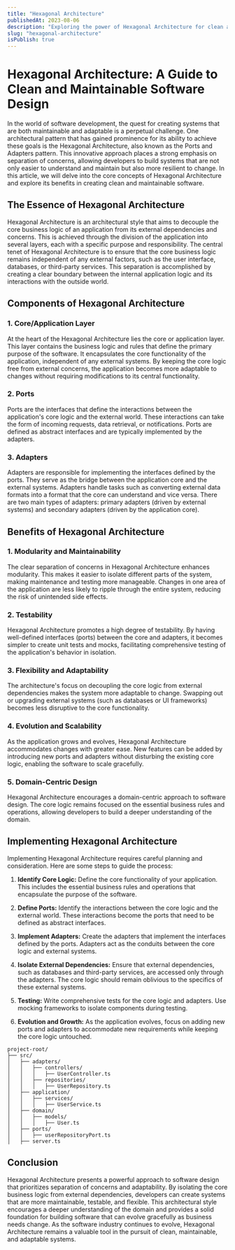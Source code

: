 ```yaml
---
title: "Hexagonal Architecture"
publishedAt: 2023-08-06
description: "Exploring the power of Hexagonal Architecture for clean and maintainable software design."
slug: "hexagonal-architecture"
isPublish: true
---
```


# Hexagonal Architecture: A Guide to Clean and Maintainable Software Design

In the world of software development, the quest for creating systems that are both maintainable and adaptable is a perpetual challenge. One architectural pattern that has gained prominence for its ability to achieve these goals is the Hexagonal Architecture, also known as the Ports and Adapters pattern. This innovative approach places a strong emphasis on separation of concerns, allowing developers to build systems that are not only easier to understand and maintain but also more resilient to change. In this article, we will delve into the core concepts of Hexagonal Architecture and explore its benefits in creating clean and maintainable software.

## The Essence of Hexagonal Architecture

Hexagonal Architecture is an architectural style that aims to decouple the core business logic of an application from its external dependencies and concerns. This is achieved through the division of the application into several layers, each with a specific purpose and responsibility. The central tenet of Hexagonal Architecture is to ensure that the core business logic remains independent of any external factors, such as the user interface, databases, or third-party services. This separation is accomplished by creating a clear boundary between the internal application logic and its interactions with the outside world.

## Components of Hexagonal Architecture

### 1. Core/Application Layer

At the heart of the Hexagonal Architecture lies the core or application layer. This layer contains the business logic and rules that define the primary purpose of the software. It encapsulates the core functionality of the application, independent of any external systems. By keeping the core logic free from external concerns, the application becomes more adaptable to changes without requiring modifications to its central functionality.

### 2. Ports

Ports are the interfaces that define the interactions between the application's core logic and the external world. These interactions can take the form of incoming requests, data retrieval, or notifications. Ports are defined as abstract interfaces and are typically implemented by the adapters.

### 3. Adapters

Adapters are responsible for implementing the interfaces defined by the ports. They serve as the bridge between the application core and the external systems. Adapters handle tasks such as converting external data formats into a format that the core can understand and vice versa. There are two main types of adapters: primary adapters (driven by external systems) and secondary adapters (driven by the application core).

## Benefits of Hexagonal Architecture

### 1. Modularity and Maintainability

The clear separation of concerns in Hexagonal Architecture enhances modularity. This makes it easier to isolate different parts of the system, making maintenance and testing more manageable. Changes in one area of the application are less likely to ripple through the entire system, reducing the risk of unintended side effects.

### 2. Testability

Hexagonal Architecture promotes a high degree of testability. By having well-defined interfaces (ports) between the core and adapters, it becomes simpler to create unit tests and mocks, facilitating comprehensive testing of the application's behavior in isolation.

### 3. Flexibility and Adaptability

The architecture's focus on decoupling the core logic from external dependencies makes the system more adaptable to change. Swapping out or upgrading external systems (such as databases or UI frameworks) becomes less disruptive to the core functionality.

### 4. Evolution and Scalability

As the application grows and evolves, Hexagonal Architecture accommodates changes with greater ease. New features can be added by introducing new ports and adapters without disturbing the existing core logic, enabling the software to scale gracefully.

### 5. Domain-Centric Design

Hexagonal Architecture encourages a domain-centric approach to software design. The core logic remains focused on the essential business rules and operations, allowing developers to build a deeper understanding of the domain.

## Implementing Hexagonal Architecture

Implementing Hexagonal Architecture requires careful planning and consideration. Here are some steps to guide the process:

1. **Identify Core Logic:** Define the core functionality of your application. This includes the essential business rules and operations that encapsulate the purpose of the software.

2. **Define Ports:** Identify the interactions between the core logic and the external world. These interactions become the ports that need to be defined as abstract interfaces.

3. **Implement Adapters:** Create the adapters that implement the interfaces defined by the ports. Adapters act as the conduits between the core logic and external systems.

4. **Isolate External Dependencies:** Ensure that external dependencies, such as databases and third-party services, are accessed only through the adapters. The core logic should remain oblivious to the specifics of these external systems.

5. **Testing:** Write comprehensive tests for the core logic and adapters. Use mocking frameworks to isolate components during testing.

6. **Evolution and Growth:** As the application evolves, focus on adding new ports and adapters to accommodate new requirements while keeping the core logic untouched.

```
project-root/
├── src/
│   ├── adapters/
│   │   ├── controllers/
│   │   │   ├── UserController.ts
│   │   ├── repositories/
│   │   │   ├── UserRepository.ts
│   ├── application/
│   │   ├── services/
│   │   │   ├── UserService.ts
│   ├── domain/
│   │   ├── models/
│   │   │   ├── User.ts
│   ├── ports/
│   │   ├── userRepositoryPort.ts
│   ├── server.ts
```

## Conclusion

Hexagonal Architecture presents a powerful approach to software design that prioritizes separation of concerns and adaptability. By isolating the core business logic from external dependencies, developers can create systems that are more maintainable, testable, and flexible. This architectural style encourages a deeper understanding of the domain and provides a solid foundation for building software that can evolve gracefully as business needs change. As the software industry continues to evolve, Hexagonal Architecture remains a valuable tool in the pursuit of clean, maintainable, and adaptable systems.
